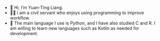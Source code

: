 - 👋 Hi, I’m Yuan-Ting Liang.
- 👩‍💻 I am a civil servant who enjoys using programming to improve workflow.
- 🌱 The main language I use is Python, and I have also studied C and R. I am willing to learn new languages such as Kotlin as needed for development.

<!---
micky2428/micky2428 is a ✨ special ✨ repository because its `README.md` (this file) appears on your GitHub profile.
You can click the Preview link to take a look at your changes.
--->
